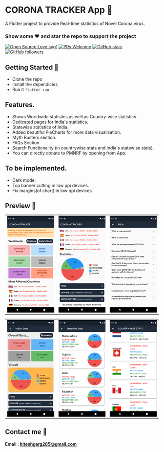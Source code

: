 # CORONA TRACKER App 🦠

A Flutter project to provide Real-time statistics of Novel Corona virus.

### Show some :heart: and star the repo to support the project

[![Open Source Love svg1](https://badges.frapsoft.com/os/v1/open-source.svg?v=103)](https://github.com/hiteshgarg123/CORONA-TRACKER/)
[![PRs Welcome](https://img.shields.io/badge/PRs-welcome-brightgreen.svg?style=flat-square)](https://github.com/hiteshgarg123/CORONA-TRACKER/)
[![GitHub stars](https://img.shields.io/github/stars/hiteshgarg123/CORONA-TRACKER?style=social)](https://github.com/hiteshgarg123/CORONA-TRACKER/)
[![GitHub followers](https://img.shields.io/github/followers/hiteshgarg123.svg?style=social&label=Follow&maxAge=2592000)](https://github.com/hiteshgarg123?tab=followers)

## Getting Started 🚀

- Clone the repo
- Install the dependicies
- Run it `flutter run`

## Features.

- Shows Worldwide statistics as well as Country-wise statistics.
- Dedicated pages for India's statistics.
- Statewise statistics of India.
- Added beautiful PieCharts for more data visualisation.
- Myth Busters section.
- FAQs Section.
- Search Functionality (in countrywise stats and India's statewise stats).
- You can directly donate to PMNRF by opening from App.

## To be implemented.

- Dark mode.
- Top banner cutting in low ppi devices.
- Fix margins(of chart) in low ppi devices

## Preview 📸

|                                           |                                           |                                           |
| ----------------------------------------- | ----------------------------------------- | ----------------------------------------- |
| <img src="Screenshots/1.png" width="400"> | <img src="Screenshots/2.png" width="400"> | <img src="Screenshots/3.png" width="400"> |

|                                           |                                           |                                           |
| ----------------------------------------- | ----------------------------------------- | ----------------------------------------- |
| <img src="Screenshots/4.png" width="400"> | <img src="Screenshots/5.png" width="400"> | <img src="Screenshots/6.png" width="400"> |

## Contact me 📧

#### Email : hiteshgarg285@gmail.com
